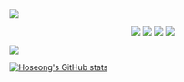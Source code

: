 <img src="https://capsule-render.vercel.app/api?type=rounded&color=auto&height=220&section=header&text=Hi there&fontSize=40" />
<!--출처: https://github.com/kyechan99/capsule-render-->

<p align="center">
  <img src="https://img.shields.io/badge/JavaScript-F7dF1E?style=square&logo=JavaScript&logoColor=white"/>
  <img src="https://img.shields.io/badge/Python-3776AB?style=square&logo=Python&logoColor=white"/>
  <img src="https://img.shields.io/badge/Java-007396?style=square&logo=Java&logoColor=white"/>
  <img src="https://img.shields.io/badge/Windows-0078D6?style=square&logo=Windows&logoColor=white"/>
</p>


<a href="https://replit.com/@hoseong511" target="_blank">
  <img src="https://img.shields.io/badge/repl.it-667881?style=flat-square&logo=repl.it&logoColor=white"/>
</a>


[![Hoseong's GitHub stats](https://github-readme-stats.vercel.app/api?username=hoseong511&theme=radical&count_private=true)](https://github.com/hoseong511)

<!--출처: https://github.com/anuraghazra/github-readme-stats/blob/master/docs/readme_kr.md-->
<!--
**hoseong511/hoseong511** is a ✨ _special_ ✨ repository because its `README.md` (this file) appears on your GitHub profile.

Here are some ideas to get you started:

- 🔭 I’m currently working on ...
- 🌱 I’m currently learning ...
- 👯 I’m looking to collaborate on ...
- 🤔 I’m looking for help with ...
- 💬 Ask me about ...
- 📫 How to reach me: ...
- 😄 Pronouns: ...
- ⚡ Fun fact: ...
-->

